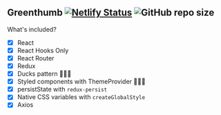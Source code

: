 ## Greenthumb [![Netlify Status](https://api.netlify.com/api/v1/badges/3f8cb9cc-2d6e-4a96-8a43-6033a791d7bb/deploy-status)](https://app.netlify.com/sites/emunhoz-greenthumb/deploys) ![GitHub repo size](https://img.shields.io/github/repo-size/emunhoz/greenthumb?style=social)

What's included?

- [x] React
- [x] React Hooks Only
- [x] React Router
- [x] Redux
- [x] Ducks pattern 🦆🦆🦆
- [x] Styled components with ThemeProvider 💅💅💅
- [x] persistState with `redux-persist`
- [x] Native CSS variables with `createGlobalStyle`
- [x] Axios
